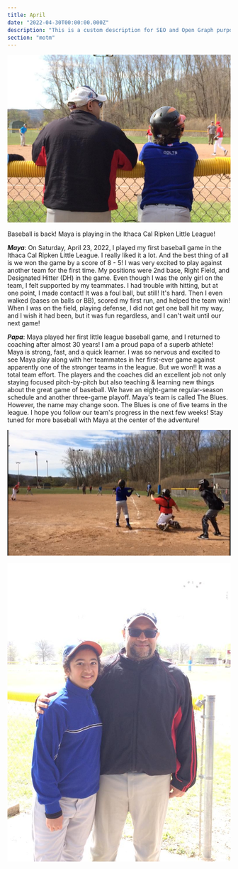 ```yaml
---
title: April
date: "2022-04-30T00:00:00.000Z"
description: "This is a custom description for SEO and Open Graph purposes, rather than the default generated excerpt. Simply add a description field to the frontmatter."
section: "motm"
---
```


![Baseball](../images/apr22-2.jpg)

Baseball is back!  Maya is playing in the Ithaca Cal Ripken Little League!

***Maya***: On Saturday, April 23, 2022, I played my first baseball game in the Ithaca Cal Ripken Little League. I really liked it a lot. And the best thing of all is we won the game by a score of 8 - 5!  I was very excited to play against another team for the first time. My positions were 2nd base, Right Field, and Designated Hitter (DH) in the game. Even though I was the only girl on the team, I felt supported by my teammates.  I had trouble with hitting, but at one point, I made contact! It was a foul ball, but still! It's hard. Then I even walked (bases on balls or BB), scored my first run, and helped the team win!  When I was on the field, playing defense, I did not get one ball hit my way, and I wish it had been, but it was fun regardless, and I can't wait until our next game!  

***Papa***: Maya played her first little league baseball game, and I returned to coaching after almost 30 years! I am a proud papa of a superb athlete! Maya is strong, fast, and a quick learner.  I was so nervous and excited to see Maya play along with her teammates in her first-ever game against apparently one of the stronger teams in the league.  But we won!!  It was a total team effort. The players and the coaches did an excellent job not only staying focused pitch-by-pitch but also teaching & learning new things about the great game of baseball. We have an eight-game regular-season schedule and another three-game playoff.  Maya's team is called The Blues. However, the name may change soon. The Blues is one of five teams in the league.  I hope you follow our team's progress in the next few weeks!  Stay tuned for more baseball with Maya at the center of the adventure!

![Baseball](../images/apr22-1.jpg)

![Baseball](../images/apr22-3.jpg)
